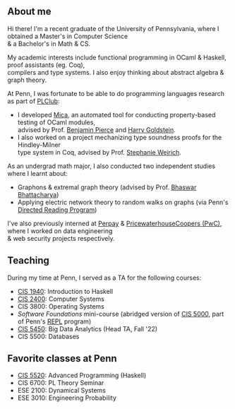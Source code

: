 ## About me
Hi there! I'm a recent graduate of the University of Pennsylvania, where I obtained a Master's in Computer Science              
& a Bachelor's in Math & CS. 

My academic interests include functional programming in OCaml & Haskell, proof assistants (eg. Coq),              
compilers and type systems. I also enjoy thinking about abstract algebra & graph theory. 

At Penn, I was fortunate to be able to do programming languages research as part of [PLClub](https://www.seas.upenn.edu/~cis5520/current/index.html):                  
- I developed [Mica](https://github.com/ngernest/module_pbt/commits/dev), an automated tool for conducting property-based testing of OCaml modules,         
advised by Prof. [Benjamin Pierce](https://www.cis.upenn.edu/~bcpierce/) and [Harry Goldstein](https://harrisongoldste.in).                             
- I also worked on a project mechanizing type soundness proofs for the Hindley-Milner            
type system in Coq, advised by Prof. [Stephanie Weirich](https://www.cis.upenn.edu/~sweirich/). 

As an undergrad math major, I also conducted two independent studies where I learnt about:
- Graphons & extremal graph theory (advised by Prof. [Bhaswar Bhattacharya](https://statistics.wharton.upenn.edu/profile/bhaswar/))
- Applying electric network theory to random walks on graphs (via Penn's [Directed Reading Program](https://www2.math.upenn.edu/~tbraz/drp/)) 

I've also previously interned at [Perpay](https://perpay.com) & [PricewaterhouseCoopers (PwC)](https://www.pwchk.com/en/issues/cybersecurity-and-privacy/dark-lab.html), where I worked on data engineering             
& web security projects respectively. 

## Teaching
During my time at Penn, I served as a TA for the following courses:
- [CIS 1940](https://www.seas.upenn.edu/~cis1940/spring23/): Introduction to Haskell 
- [CIS 2400](https://www.seas.upenn.edu/~cis2400/current/): Computer Systems
- CIS 3800: Operating Systems
- *Software Foundations* mini-course (abridged version of [CIS 5000](https://www.seas.upenn.edu/~cis5000/current/index.html), part of Penn's [REPL](https://penn-repl.github.io) program)
- [CIS 5450](https://www.seas.upenn.edu/~cis2400/current/): Big Data Analytics (Head TA, Fall '22)
- CIS 5500: Databases

## Favorite classes at Penn
- [CIS 5520](https://www.seas.upenn.edu/~cis5520/current/index.html): Advanced Programming (Haskell)
- CIS 6700: PL Theory Seminar
- ESE 2100: Dynamical Systems
- ESE 3010: Engineering Probability
